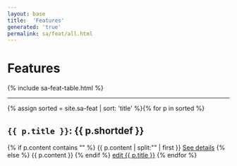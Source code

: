 ```yaml
---
layout: base
title:  'Features'
generated: 'true'
permalink: sa/feat/all.html
---
```


# Features

{% include sa-feat-table.html %}

----------

{% assign sorted = site.sa-feat | sort: 'title' %}{% for p in sorted %}
<a id="al-sa-feat/{{ p.title }}" class="al-dest"/>
<h2><code>{{ p.title }}</code>: {{ p.shortdef }}</h2>
{% if p.content contains "<!--details-->" %}    
{{ p.content | split:"<!--details-->" | first }}
<a href="{{ p.title }}" class="al-doc">See details</a>
{% else %}
{{ p.content }}
{% endif %}
<a href="{{ site.git_edit }}/{% if p.collection %}{{ p.relative_path }}{% else %}{{ p.path }}{% endif %}" target="#">edit {{ p.title }}</a>
{% endfor %}
